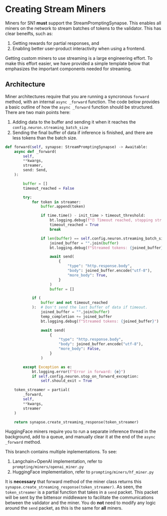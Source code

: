 # Creating Stream Miners 

Miners for SN1 **must** support the StreamPromptingSynapse. This enables all miners on the network to stream batches of tokens to the validator. This has clear beneifts, such as:

1. Getting rewards for partial responses, and
2. Enabling better user-product interactivity when using a frontend. 

Getting custom miners to use streaming is a large engineering effort. To make this effort easier, we have provided a simple template below that emphasizes the important components needed for streaming. 

## Architecture

Miner architectures require that you are running a syncronous `forward` method, with an internal `async _forward` function. The code below provides a basic outline of how the `async _forward` function should be structured. There are two main points here:

1. Adding data to the buffer and sending it when it reaches the `config.neuron.streaming_batch_size`
2. Sending the final buffer of data if inference is finished, and there are less tokens than the batch size. 

```python
def forward(self, synapse: StreamPromptingSynapse) -> Awaitable:
    async def _forward(
        self,
        **kwargs,
        streamer,
        send: Send,
    ):

        buffer = []
        timeout_reached = False

        try:
            for token in streamer:
                buffer.append(token)

                if time.time() - init_time > timeout_threshold:
                    bt.logging.debug(f"⏰ Timeout reached, stopping streaming")
                    timeout_reached = True
                    break

                if len(buffer) == self.config.neuron.streaming_batch_size:
                    joined_buffer = "".join(buffer)
                    bt.logging.debug(f"Streamed tokens: {joined_buffer}")

                    await send(
                        {
                            "type": "http.response.body",
                            "body": joined_buffer.encode("utf-8"),
                            "more_body": True,
                        }
                    )
                    buffer = []

            if (
                buffer and not timeout_reached
            ):  # Don't send the last buffer of data if timeout.
                joined_buffer = "".join(buffer)
                temp_completion += joined_buffer
                bt.logging.debug(f"Streamed tokens: {joined_buffer}")

                await send(
                    {
                        "type": "http.response.body",
                        "body": joined_buffer.encode("utf-8"),
                        "more_body": False,
                    }
                )

        except Exception as e:
            bt.logging.error(f"Error in forward: {e}")
            if self.config.neuron.stop_on_forward_exception:
                self.should_exit = True

    token_streamer = partial(
        _forward,
        self,
        **kwargs,
        streamer
    )

    return synapse.create_streaming_response(token_streamer)
```

HuggingFace miners require you to run a separate inference thread in the background, add to a queue, and manually clear it at the end of the `async _forward` method. 

This branch contains multiple inplementations. To see:
1. Langchain+OpenAI implementation, refer to `prompting/miners/openai_miner.py` 
2. HuggingFace implementation, refer to `prompting/miners/hf_miner.py` 

It is **necessary** that forward method of the miner class returns this `synapse.create_streaming_response(token_streamer)`. As seen, the `token_streamer` is a partial function that takes in a `send` packet. This packet will be sent by the bittensor middleware to facilitate the communications between the validator and the miner. You do **not** need to modify any logic around the `send` packet, as this is the same for **all** miners. 

